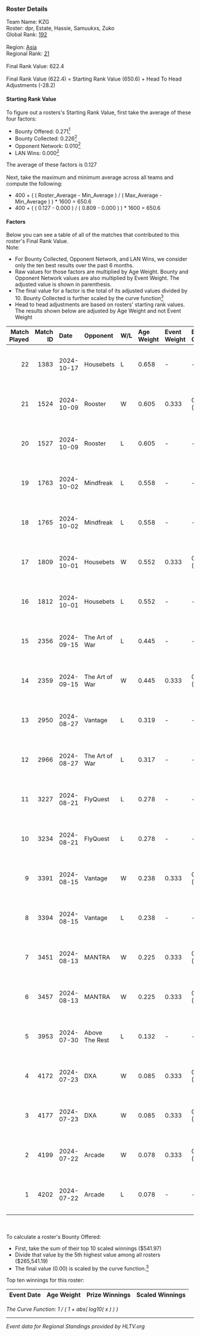 ### Roster Details<br />
Team Name: KZG<br />
Roster: dpr, Estate, Hassie, Samuukxs, Zuko<br />
Global Rank: [192](../../standings_global_2025_01_06.md)<br />
<br />
Region: [Asia]( ../../standings_asia_2025_01_06.md)<br />
Regional Rank: [21]( ../../standings_asia_2025_01_06.md)<br />
<br />
Final Rank Value:  622.4<br />
<br />
Final Rank Value (622.4) = Starting Rank Value (650.6) + Head To Head Adjustments (-28.2)<br />

#### Starting Rank Value<br />
To figure out a rosters's Starting Rank Value, first take the average of these four factors:<br />
- Bounty Offered: 0.271[<sup>1</sup>](#table2)
- Bounty Collected: 0.226[<sup>2</sup>](#table1)
- Opponent Network: 0.010[<sup>2</sup>](#table1)
- LAN Wins: 0.000[<sup>2</sup>](#table1)

The average of these factors is 0.127<br />
<br />
Next, take the maximum and minimum average across all teams and compute the following:<br />
- 400 + ( ( Roster_Average - Min_Average ) / ( Max_Average - Min_Average ) ) * 1600 = 650.6
- 400 + ( ( 0.127 - 0.000 ) / ( 0.809 - 0.000 ) ) * 1600 = 650.6


#### Factors<br />
Below you can see a table of all of the matches that contributed to this roster's Final Rank Value.<br />
Note:<br />

- For Bounty Collected, Opponent Network, and LAN Wins, we consider only the ten best results over the past 6 months.
- Raw values for those factors are multiplied by Age Weight. Bounty and Opponent Network values are also multiplied by Event Weight. The adjusted value is shown in parenthesis.
- The final value for a factor is the total of its adjusted values divided by 10. Bounty Collected is further scaled by the curve function[<sup>3</sup>](#curveFunction)
- Head to head adjustments are based on rosters' starting rank values. The results shown below are adjusted by Age Weight and not Event Weight
<span id="table1"></span><br />


| Match Played | Match ID | Date       | Opponent       | W/L | Age Weight | Event Weight | Bounty Collected | Opponent Network | LAN Wins  | H2H Adj. | Roster                                     |
| -: | -: | :- | :- | :- | :- | :- | :- | :- | :- | -: | :- |
|           22 |     1383 | 2024-10-17 | Housebets      | L   | 0.658      | -            | -                | -                | -         |   -10.52 | dpr, Estate, Hassie, Samuukxs, Zuko        |
|           21 |     1524 | 2024-10-09 | Rooster        | W   | 0.605      | 0.333        | 0.012 (0.003)    | 0.144 (0.029)    | 0 (0.000) |    11.68 | dpr, Estate, Hassie, Samuukxs, Zuko        |
|           20 |     1527 | 2024-10-09 | Rooster        | L   | 0.605      | -            | -                | -                | -         |    -7.47 | dpr, Estate, Hassie, Samuukxs, Zuko        |
|           19 |     1763 | 2024-10-02 | Mindfreak      | L   | 0.558      | -            | -                | -                | -         |    -6.66 | dpr, Estate, Hassie, Samuukxs, Zuko        |
|           18 |     1765 | 2024-10-02 | Mindfreak      | L   | 0.558      | -            | -                | -                | -         |    -6.98 | dpr, Estate, Hassie, Samuukxs, Zuko        |
|           17 |     1809 | 2024-10-01 | Housebets      | W   | 0.552      | 0.333        | 0.004 (0.001)    | 0.087 (0.016)    | 0 (0.000) |     8.84 | dpr, Estate, Hassie, Samuukxs, Zuko        |
|           16 |     1812 | 2024-10-01 | Housebets      | L   | 0.552      | -            | -                | -                | -         |    -8.74 | dpr, Estate, Hassie, Samuukxs, Zuko        |
|           15 |     2356 | 2024-09-15 | The Art of War | L   | 0.445      | -            | -                | -                | -         |    -6.72 | dpr, Estate, Hassie, Mingovi, Samuukxs     |
|           14 |     2359 | 2024-09-15 | The Art of War | W   | 0.445      | 0.333        | 0.003 (0.000)    | 0.216 (0.032)    | 0 (0.000) |     7.47 | dpr, Estate, Hassie, Mingovi, Samuukxs     |
|           13 |     2950 | 2024-08-27 | Vantage        | L   | 0.319      | -            | -                | -                | -         |    -6.92 | dpr, Estate, Hassie, Mingovi, Samuukxs     |
|           12 |     2966 | 2024-08-27 | The Art of War | L   | 0.317      | -            | -                | -                | -         |    -4.78 | dpr, Estate, Hassie, Mingovi, Samuukxs     |
|           11 |     3227 | 2024-08-21 | FlyQuest       | L   | 0.278      | -            | -                | -                | -         |    -0.22 | dpr, Estate, Hassie, Mingovi, Samuukxs     |
|           10 |     3234 | 2024-08-21 | FlyQuest       | L   | 0.278      | -            | -                | -                | -         |    -0.22 | dpr, Estate, Hassie, Mingovi, Samuukxs     |
|            9 |     3391 | 2024-08-15 | Vantage        | W   | 0.238      | 0.333        | 0.000 (0.000)    | 0.060 (0.005)    | 0 (0.000) |     2.31 | dpr, Estate, Hassie, Mingovi, Samuukxs     |
|            8 |     3394 | 2024-08-15 | Vantage        | L   | 0.238      | -            | -                | -                | -         |    -5.27 | dpr, Estate, Hassie, Mingovi, Samuukxs     |
|            7 |     3451 | 2024-08-13 | MANTRA         | W   | 0.225      | 0.333        | 0.001 (0.000)    | 0.062 (0.005)    | 0 (0.000) |     3.24 | dpr, Estate, Hassie, Mingovi, Samuukxs     |
|            6 |     3457 | 2024-08-13 | MANTRA         | W   | 0.225      | 0.333        | 0.001 (0.000)    | 0.062 (0.005)    | 0 (0.000) |     3.30 | dpr, Estate, Hassie, Mingovi, Samuukxs     |
|            5 |     3953 | 2024-07-30 | Above The Rest | L   | 0.132      | -            | -                | -                | -         |    -3.02 | Estate, Hassie, JiNxZiE, Mingovi, Samuukxs |
|            4 |     4172 | 2024-07-23 | DXA            | W   | 0.085      | 0.333        | 0.001 (0.000)    | 0.104 (0.003)    | 0 (0.000) |     1.26 | Estate, Hassie, JiNxZiE, Mingovi, Samuukxs |
|            3 |     4177 | 2024-07-23 | DXA            | W   | 0.085      | 0.333        | 0.001 (0.000)    | 0.104 (0.003)    | 0 (0.000) |     1.26 | Estate, Hassie, JiNxZiE, Mingovi, Samuukxs |
|            2 |     4199 | 2024-07-22 | Arcade         | W   | 0.078      | 0.333        | 0.001 (0.000)    | 0.095 (0.002)    | 0 (0.000) |     1.19 | Estate, Hassie, JiNxZiE, Mingovi, Samuukxs |
|            1 |     4202 | 2024-07-22 | Arcade         | L   | 0.078      | -            | -                | -                | -         |    -1.28 | Estate, Hassie, JiNxZiE, Mingovi, Samuukxs |

<br />
<span id="table2"></span><br />
To calculate a roster's Bounty Offered:<br />

- First, take the sum of their top 10 scaled winnings ($541.97)
- Divide that value by the 5th highest value among all rosters ($265,541.19)
- The final value (0.00) is scaled by the curve function.[<sup>3</sup>](#curveFunction)

Top ten winnings for this roster:<br />

| Event Date | Age Weight | Prize Winnings | Scaled Winnings |
| :- | -: | :- | :- |


<span id="curveFunction"></span>_The Curve Function: 1 / ( 1 + abs( log10( x ) ) )_<br />

---
_Event data for Regional Standings provided by HLTV.org_<br />
